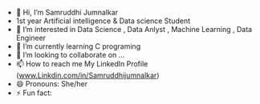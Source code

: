 - 👋 Hi, I’m Samruddhi Jumnalkar
- 1st year Artificial intelligence & Data science Student 
- 👀 I’m interested in Data Science , Data Anlyst , Machine Learning , Data Engineer
- 🌱 I’m currently learning C programing 
- 💞️ I’m looking to collaborate on ...
- 📫 How to reach me My LinkedIn Profile (www.Linkdin.com/in/Samruddhijumnalkar)
- 😄 Pronouns: She/her
- ⚡ Fun fact: 

<!---
Sam-1309/Sam-1309 is a ✨ special ✨ repository because its `README.md` (this file) appears on your GitHub profile.
You can click the Preview link to take a look at your changes.
--->
